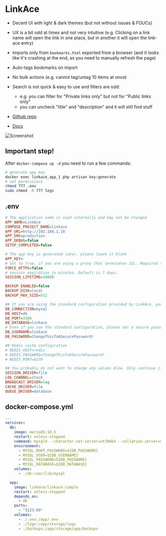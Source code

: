 # LinkAce
- Decent UI with light & dark themes (but not without issues & FOUCs)
- UX is a bit odd at times and not very intuitive (e.g. Clicking on a link name will open the link in one place, but in another it will open the link-ace entry)
- Imports only from `bookmarks.html` exported from a browser (and it looks like it's crashing at the end, as you need to manually refresh the page)
- Auto-tags bookmarks on import
- No bulk actions (e.g. cannot tag/untag 10 items at once)
- Search is not quick & easy to use and filters are odd:
  - e.g. you can filter for "Private links only" but not for "Public links only"
  - you can uncheck "title" and "description" and it will still find stuff

- [Github repo](https://github.com/Kovah/LinkAce/)
- [Docs](https://www.linkace.org/docs)

![Screenshot](linkace.png)

## Important step!
After `docker-compose up -d` you need to run a few commands:
```sh
# generate app key
docker exec linkace_app_1 php artisan key:generate
# set permissions
chmod 777 .env
sudo chmod -R 777 logs
```

## .env
```ini
# The application name is used internally and may not be changed
APP_NAME=LinkAce
COMPOSE_PROJECT_NAME=linkace
APP_URL=http://192.168.1.10
APP_ENV=production
APP_DEBUG=false
SETUP_COMPLETED=false

# The app key is generated later, please leave it blank
APP_KEY=
# Set to true, if you are using a proxy that terminates SSL. Required to get the correct URLs for LinkAce
FORCE_HTTPS=false
# session expiration in minutes. Default is 7 days.
SESSION_LIFETIME=10080

BACKUP_ENABLED=false
BACKUP_DISK=local
BACKUP_MAX_SIZE=512

## If you are using the standard configuration provided by LinkAce, you can leave all values except the password as they are. Docker will automatically create a linkace database and a corresponding user.
DB_CONNECTION=mysql
DB_HOST=db
DB_PORT=3306
DB_DATABASE=linkace
# Even if you use the standard configuration, please set a secure password here.
DB_USERNAME=linkace
DB_PASSWORD=ChangeThisToASecurePassword!

## Redis cache configuration
# REDIS_HOST=redis
# REDIS_PASSWORD=ChangeThisToASecurePassword!
# REDIS_PORT=6379

## You probably do not want to change any values blow. Only continue if you know what you are doing.
SESSION_DRIVER=file
LOG_CHANNEL=stack
BROADCAST_DRIVER=log
CACHE_DRIVER=file
QUEUE_DRIVER=database
```

## docker-compose.yml
```yml
---
services:
  db:
    image: mariadb:10.5
    restart: unless-stopped
    command: mysqld --character-set-server=utf8mb4 --collation-server=utf8mb4_bin
    environment:
      - MYSQL_ROOT_PASSWORD=${DB_PASSWORD}
      - MYSQL_USER=${DB_USERNAME}
      - MYSQL_PASSWORD=${DB_PASSWORD}
      - MYSQL_DATABASE=${DB_DATABASE}
    volumes:
      - ./db:/var/lib/mysql

  app:
    image: linkace/linkace:simple
    restart: unless-stopped
    depends_on:
      - db
    ports:
      - "3123:80"
    volumes:
      - ./.env:/app/.env
      - ./logs:/app/storage/logs
      - ./backups:/app/storage/app/backups
```
